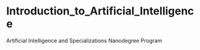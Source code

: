 # Introduction_to_Artificial_Intelligence
Artificial Intelligence and Specializations Nanodegree Program
